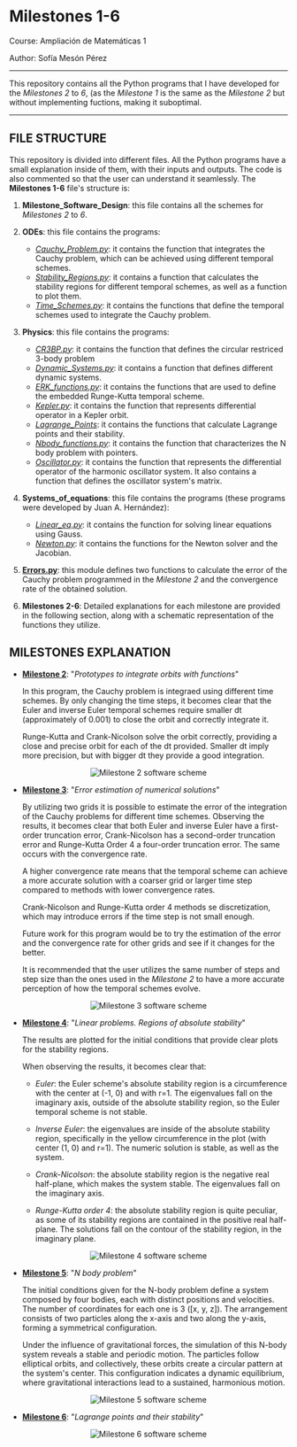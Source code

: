 # Milestones 1-6
Course: Ampliación de Matemáticas 1

Author: Sofía Mesón Pérez

---

This repository contains all the Python programs that I have developed for the  *Milestones 2* to *6*, (as the *Milestone 1* is the same as the *Milestone 2* but without implementing fuctions, making it suboptimal.

---
## FILE STRUCTURE

This repository is divided into different files. All the Python programs have a small explanation inside of them, with their inputs and outputs. The code is also commented so that the user can understand it seamlessly. The **Milestones 1-6** file's structure is:

1. **Milestone_Software_Design**: this file contains all the schemes for *Milestones 2* to *6*.
   
2. **ODEs**: this file contains the programs:
   - [*Cauchy_Problem.py*](ODEs/Cauchy_Problem.py): it contains the function that integrates the Cauchy problem, which can be achieved using different temporal schemes.
   - [*Stability_Regions.py*](ODEs/Stability_Regions.py): it contains a function that calculates the stability regions for different temporal schemes, as well as a function to plot them.
   - [*Time_Schemes.py*](ODEs/Time_Schemes.py): it contains the functions that define the temporal schemes used to integrate the Cauchy problem.

3. **Physics**: this file contains the programs:
   - [*CR3BP.py*](Physics/CR3BProblem.py): it contains the function that defines the circular restriced 3-body problem
   - [*Dynamic_Systems.py*](Physics/Dynamic_systems.py): it contains a function that defines different dynamic systems.
   - [*ERK_functions.py*](Physics/ERK_functions.py): it contains the functions that are used to define the embedded Runge-Kutta temporal scheme.
   - [*Kepler.py*](Physics/Kepler.py): it contains the function that represents differential operator in a Kepler orbit.
   - [*Lagrange_Points*](Physics/Lagrange_Points.py): it contains the functions that calculate Lagrange points and their stability.
   - [*Nbody_functions.py*](Physics/Nbody_functions.py): it contains the function that characterizes the N body problem with pointers.
   - [*Oscillator.py*](Physics/Oscillator.py): it contains the function that represents the  differential operator of the harmonic oscillator system. It also contains a function that defines the oscillator system's matrix.

4. **Systems_of_equations**: this file contains the programs (these programs were developed by Juan A. Hernández):
   - [*Linear_eq.py*](Systems_of_equations/Linear_eq.py): it contains the function for solving linear equations using Gauss.
   - [*Newton.py*](Systems_of_equations/Newton.py): it contains the functions for the Newton solver and the Jacobian.
     
5. [**Errors.py**](Errors.py): this module defines two functions to calculate the error of the Cauchy problem programmed in the *Milestone 2* and the convergence rate of the obtained solution.

6. **Milestones 2-6**: Detailed explanations for each milestone are provided in the following section, along with a schematic representation of the functions they utilize.

## MILESTONES EXPLANATION

- [**Milestone 2**](Milestone_2.py): "_Prototypes to integrate orbits with functions_"
  
  In this program, the Cauchy problem is integraed using different time schemes. By only changing the time steps, it becomes clear that the Euler and inverse Euler temporal schemes require smaller dt (approximately of 0.001) to close the orbit and correctly integrate it.
  
  Runge-Kutta and Crank-Nicolson solve the orbit correctly, providing a close and precise orbit for each of the dt provided. Smaller dt imply more precision, but with bigger dt they provide a good integration.
  
 <p align="center">
  <img src="Milestone_Software_Design/Milestone_2_SD.jpg" alt="Milestone 2 software scheme">
</p>

- [**Milestone 3**](Milestone_3.py): "_Error estimation of numerical solutions_"

   By utilizing two grids it is possible to estimate the error of the integration of the Cauchy problems for different time schemes. Observing the results, it becomes clear that both Euler and inverse Euler have a first-order truncation error, Crank-Nicolson has a second-order truncation error and Runge-Kutta Order 4 a four-order truncation error. The same occurs with the convergence rate.

   A higher convergence rate means that the temporal scheme can achieve a more accurate solution with a coarser grid or larger time step compared to methods with lower convergence rates.

  Crank-Nicolson and Runge-Kutta order 4 methods se discretization, which may introduce errors if the time step is not small enough.

  Future work for this program would be to try the estimation of the error and the convergence rate for other grids and see if it changes for the better.

   It is recommended that the user utilizes the same number of steps and step size than the ones used in the *Milestone 2* to have a more accurate perception of how the temporal schemes evolve.
 <p align="center">
  <img src="Milestone_Software_Design/Milestone_3_SD.jpg" alt="Milestone 3 software scheme">
</p>

- [**Milestone 4**](Milestone_4.py): "*Linear problems. Regions of absolute stability*"

   The results are plotted for the initial conditions that provide clear plots for the stability regions.

   When observing the results, it becomes clear that:
  
   - _Euler_: the Euler scheme's absolute stability region is a circumference with the center at (-1, 0) and with r=1. The eigenvalues fall on the imaginary axis, outside of the absolute stability region, so the Euler temporal scheme is not stable.

   - _Inverse Euler_: the eigenvalues are inside of the absolute stability region, specifically in the yellow circumference in the plot (with center (1, 0) and r=1). The numeric solution is stable, as well as the system.

   - _Crank-Nicolson_: the absolute stability region is the negative real half-plane, which makes the system stable. The eigenvalues fall on the imaginary axis.

   - _Runge-Kutta order 4_: the absolute stability region is quite peculiar, as some of its stability regions are contained in the positive real half-plane. The solutions fall on the contour of the stability region, in the imaginary plane.


 <p align="center">
  <img src="Milestone_Software_Design/Milestone_4_SD.jpg" alt="Milestone 4 software scheme">
</p>

- [**Milestone 5**](Milestone_5.py): "*N body problem*"

   The initial conditions given for the N-body problem define a system composed by four bodies, each with distinct positions and velocities. The number of coordinates for each one is 3 ([x, y, z]). The arrangement consists of two particles along the x-axis and two along the y-axis, forming a symmetrical configuration.

   Under the influence of gravitational forces, the simulation of this N-body system reveals a stable and periodic motion. The particles follow elliptical orbits, and collectively, these orbits create a circular pattern at the system's center. This configuration indicates a dynamic equilibrium, where gravitational interactions lead to a sustained, harmonious motion.
  
 <p align="center">
  <img src="Milestone_Software_Design/Milestone_5_SD.jpg" alt="Milestone 5 software scheme">
</p>

- [**Milestone 6**](Milestone_6.py): "*Lagrange points and their stability*"

  
 <p align="center">
  <img src="Milestone_Software_Design/Milestone_6_SD.jpg" alt="Milestone 6 software scheme">
</p>





